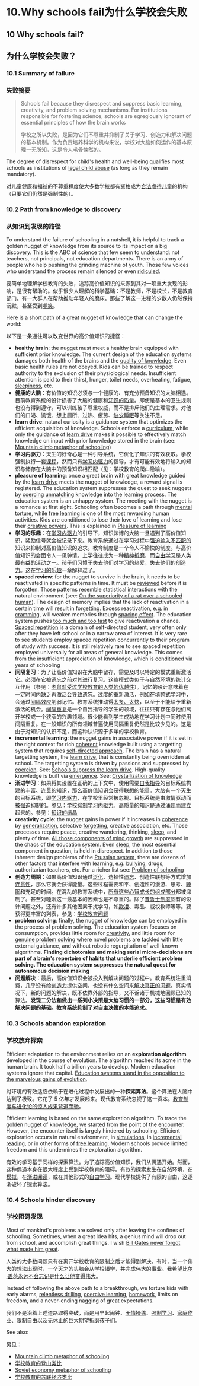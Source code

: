 # 10.Why schools fail为什么学校会失败

## 10 Why schools fail?

## 为什么学校会失败？

### 10.1 Summary of failure

### 失败摘要

> Schools fail because they disrespect and suppress basic learning, creativity, and problem solving mechanisms. For institutions responsible for fostering science, schools are egregiously ignorant of essential principles of how the brain works
>
> 学校之所以失败，是因为它们不尊重并抑制了关于学习、创造力和解决问题的基本机制。作为负责培养科学的机构来说，学校对大脑如何运作的基本原理一无所知，这是令人毛骨悚然的。

The degree of disrespect for child's health and well-being qualifies most schools as institutions of [legal child abuse](https://supermemo.guru/wiki/Education_as_a_human_right) \(as long as they remain mandatory\).

对儿童健康和福祉的不尊重程度使大多数学校都有资格成为[合法虐待儿童](https://supermemo.guru/wiki/Education_as_a_human_right)的机构（只要它们仍然是强制性的）。

### 10.2 Path from knowledge to discovery

### 从知识到发现的路径

To understand the failure of schooling in a nutshell, it is helpful to track a golden nugget of knowledge from its source to its impact on a big discovery. This is the ABC of science that few seem to understand: not teachers, not principals, not education departments. There is an army of people who help pushing the grinding machine of youth. Those few voices who understand the process remain silenced or even [ridiculed](https://supermemo.guru/wiki/Abandon_early_math_instruction!).

要简单地理解学校教育的失败，追踪高价值知识的来源到其对一项重大发现的影响，是很有帮助的。似乎很少人理解的科学基础：不是教师，不是校长，不是教育部门。有一大群人在帮助推动年轻人的磨床。那些了解这一进程的少数人仍然保持沉默，甚至受到[嘲笑](https://supermemo.guru/wiki/Abandon_early_math_instruction!)。

Here is a short path of a great nugget of knowledge that can change the world:

以下是一条通往可以改变世界的高价值知识的捷径：

* **healthy brain**: the nugget must meet a healthy brain equipped with sufficient prior knowledge. The current design of the education systems damages both health of the brains and the [quality of knowledge](https://supermemo.guru/wiki/Crystallization_of_knowledge). Even basic health rules are not obeyed. Kids can be trained to respect authority to the exclusion of their physiological needs. Insufficient attention is paid to their thirst, hunger, toilet needs, overheating, fatigue, [sleepiness](https://supermemo.guru/wiki/Science_of_sleep), etc.
* **健康的大脑**：有价值的知识必须与一个健康的、有充分预备知识的大脑相遇。目前教育系统的设计损害了大脑的健康和[知识的质量](https://supermemo.guru/wiki/Crystallization_of_knowledge)。即使是基本的卫生规则也没有得到遵守。可以训练孩子尊重权威，而不是排斥他们的生理需求。对他们的口渴、饥饿、想上厕所、过热、疲劳、[缺少睡眠](https://supermemo.guru/wiki/Science_of_sleep)等关注不足。
* **learn drive**: natural curiosity is a guidance system that optimizes the efficient acquisition of knowledge. Schools enforce a [curriculum](https://supermemo.guru/wiki/Curriculum), while only the guidance of [learn drive](https://supermemo.guru/wiki/Learn_drive) makes it possible to effectively match knowledge on input with prior knowledge stored in the brain \(see: [Mountain climb metaphor of schooling](https://supermemo.guru/wiki/Mountain_climb_metaphor_of_schooling)\)
* **学习内驱力**：天生的好奇心是一种引导系统，它优化了知识的有效获取。学校强制执行一套[课程](https://supermemo.guru/wiki/Curriculum)，然而只有[学习内驱力](https://supermemo.guru/wiki/Learn_drive)的指导，才有可能有效地将输入的知识与储存在大脑中的预备知识相匹配（见：学校教育的爬山隐喻）。
* **pleasure of learning**: once a great brain with great knowledge guided by the [learn drive](https://supermemo.guru/wiki/Learn_drive) meets the nugget of knowledge, a reward signal is registered. The education system suppresses the quest to seek nuggets by [coercing](https://supermemo.guru/wiki/Coercion) [unmatching](https://supermemo.guru/wiki/Coherence) knowledge into the learning process. The education system is an unhappy system. The meeting with the nugget is a romance at first sight. Schooling often becomes a path through [mental torture](https://supermemo.guru/wiki/Why_kids_hate_school%3F), while [free learning](https://supermemo.guru/wiki/Free_learning) is one of the most rewarding human activities. Kids are conditioned to lose their love of learning and lose their [creative powers](https://supermemo.guru/wiki/Creativity). This is explained in [Pleasure of learning](https://supermemo.guru/wiki/Pleasure_of_learning)
* **学习的乐趣**：在[学习内驱力](https://supermemo.guru/wiki/Learn_drive)的引导下，知识渊博的大脑一旦遇到了高价值知识，奖励信号就会被记录下来。教育系统通过在学习过程中[强迫输入](https://supermemo.guru/wiki/Coercion)[不匹配的](https://supermemo.guru/wiki/Coherence)知识来抑制对高价值知识的追求。教育制度是一个令人不愉快的制度。与高价值知识的会面令人一见钟情。上学往往成为一种[精神折磨](https://supermemo.guru/wiki/Why_kids_hate_school%3F)，而[自由学习](https://supermemo.guru/wiki/Free_learning)是人类最有益的活动之一。孩子们习惯于失去他们对学习的热爱，失去他们的[创造力](https://supermemo.guru/wiki/Creativity)。这在[学习的乐趣](https://supermemo.guru/wiki/Pleasure_of_learning)一章解释过了。
* **spaced review**: for the nugget to survive in the brain, it needs to be reactivated in specific patterns in time. It must be [reviewed](https://supermemo.guru/wiki/Review) before it is forgotten. Those patterns resemble statistical interactions with the natural environment \(see: [On the superiority of a rat over a schooled human](https://supermemo.guru/wiki/On_the_superiority_of_a_rat_over_a_schooled_human)\). The design of memory implies that the lack of reactivation in a certain time will result in [forgetting](https://supermemo.guru/wiki/Forgetting). Excess reactivation, e.g. in [cramming](https://supermemo.guru/wiki/Cramming), will weaken memories through [spacing effect](https://supermemo.guru/wiki/Spacing_effect). The education system pushes [too much and too fast](https://supermemo.guru/wiki/Futility_of_schooling) to give reactivation a chance. [Spaced repetition](https://supermemo.guru/wiki/Spaced_repetition) is a domain of self-directed student, very often only after they have left school or in a narrow area of interest. It is very rare to see students employ spaced repetition concurrently to their program of study with success. It is still relatively rare to see spaced repetition employed universally for all areas of general knowledge. This comes from the insufficient appreciation of knowledge, which is conditioned via years of schooling
* **间隔复习**：为了让高价值知识在大脑中留存，需要及时以特定的模式重新激活它。必须在它被遗忘之前对其进行[复习](https://supermemo.guru/wiki/Review)。这些模式类似于与自然环境的统计交互作用（参见：[老鼠对受过学校教育的人类的优越性](https://supermemo.guru/wiki/On_the_superiority_of_a_rat_over_a_schooled_human)）。记忆的设计意味着在一定时间内缺乏再激活会导致[遗忘](https://supermemo.guru/wiki/Forgetting)。过度的重新激活，例如在[填鸭式学习](https://supermemo.guru/wiki/Cramming)中，会通过[间隔效应](https://supermemo.guru/wiki/Spacing_effect)削弱记忆。教育系统推动得[太多、太快](https://supermemo.guru/wiki/Futility_of_schooling)，以至于不能给予重新激活的机会。[间隔重复](https://supermemo.guru/wiki/Spaced_repetition)是一个自我指导的学生的领域，往往只有存在与他们离开学校或一个狭窄的兴趣领域。很少能看到学生成功地在学习计划中同时使用间隔重复。在一般知识的所有领域普遍使用间隔重复仍然是比较少见的。这是由于对知识的认识不足，而这种认识源于多年的学校教育。
* **incremental learning**: the nugget gains in associative power if it is set in the right context for rich [coherent](https://supermemo.guru/wiki/Coherence) knowledge built using a targetting system that requires [self-directed approach](https://supermemo.guru/wiki/Self-directed_learning). The brain has a natural targetting system, the [learn drive](https://supermemo.guru/wiki/Learn_drive), that is constantly being overridden at school. The targetting system is driven by passions and suppressed by [coercion](https://supermemo.guru/wiki/Coercion). See: [Schools suppress the learn drive](https://supermemo.guru/wiki/Schools_suppress_the_learn_drive). High-quality knowledge is built via [emergence](https://supermemo.guru/wiki/Emergence). See: [Crystallization of knowledge](https://supermemo.guru/wiki/Crystallization_of_knowledge)
* **渐进学习**：如果将其设置在正确的上下文中，使用需要[自我指导](https://supermemo.guru/wiki/Self-directed_learning)的目标系统构建的丰富、[连贯的](https://supermemo.guru/wiki/Coherence)知识，那么高价值知识会获得联想的能量。大脑有一个天生的目标系统，即[学习内驱力](https://supermemo.guru/wiki/Learn_drive)，在学校里经常被忽视。目标系统是由激情驱动而被[强迫](https://supermemo.guru/wiki/Coercion)抑制的。参见：[学校抑制学习内驱力](https://supermemo.guru/wiki/Schools_suppress_the_learn_drive)。高质量的知识是通过[涌现](https://supermemo.guru/wiki/Emergence)而建立起来的。参见：[知识的结晶](https://supermemo.guru/wiki/Crystallization_of_knowledge)
* **creativity cycle**: the nugget gains in power if it increases in [coherence](https://supermemo.guru/wiki/Coherence) by [generalization](https://supermemo.guru/wiki/Generalization), selective [forgetting](https://supermemo.guru/wiki/Forgetting), creative association, etc. Those processes require peace, creative wandering, thinking, [sleep](https://supermemo.guru/wiki/Sleep), and plenty of time. [All those components of mind growth](https://supermemo.guru/wiki/Natural_creativity_cycle) are suppressed in the chaos of the education system. Even [sleep](https://supermemo.guru/wiki/Science_of_sleep), the most essential component in question, is held in disrespect. In addition to those inherent design problems of the [Prussian system](https://supermemo.guru/wiki/Prussian_system), there are dozens of other factors that interfere with learning, e.g. [bullying](https://supermemo.guru/wiki/Bullying), drugs, authoritarian teachers, etc. For a richer list see: [Problem of schooling](https://supermemo.guru/wiki/Problem_of_schooling)
* **创造力周期**：如果高价值知识通过[泛化](https://supermemo.guru/wiki/Generalization)、选择性[遗忘](https://supermemo.guru/wiki/Forgetting)、创造性联想等方式增加[连贯性](https://supermemo.guru/wiki/Coherence)，那么它就会获得能量。这些过程需要和平、创造性的漫游、思考、[睡眠](https://supermemo.guru/wiki/Sleep)和充足的时间。在混乱的教育系统中，[所有这些心智成长的组成部分](https://supermemo.guru/wiki/Natural_creativity_cycle)都被抑制了。甚至对睡眠这一最基本的因素也是不尊重的。除了[普鲁士制度](https://supermemo.guru/wiki/Prussian_system)固有的设计问题之外，还有许多其他因素干扰学习，如[欺凌](https://supermemo.guru/wiki/Bullying)、毒品、威权教师等等。要获得更丰富的列表，参见：[学校教育问题](https://supermemo.guru/wiki/Problem_of_schooling)
* **problem solving**: finally, the nugget of knowledge can be employed in the process of problem solving. The education system focuses on consumption, provides little room for [creativity](https://supermemo.guru/wiki/Creativity), and little room for [genuine problem solving](https://supermemo.guru/wiki/How_to_solve_any_problem%3F) where novel problems are tackled with little external guidance, and without robotic regurgitation of well-known algorithms. **Finding dichotomies and making serial micro-decisions are part of a brain's repertoire of habits that underlie efficient problem solving. The education system suppresses the natural quest for autonomous decision making**
* **问题解决**：最后，高价值知识会被投入到解决问题的过程中。教育系统注重消费，几乎没有给[创造力](https://supermemo.guru/wiki/Creativity)提供空间，也没有什么空间来[解决真正的问题](https://supermemo.guru/wiki/How_to_solve_any_problem%3F)。真实情况下，新的问题的解决，既不依靠外部的指导，又不诉诸于机械地回顾已知的算法。**发现二分法和做出一系列小决策是大脑习惯的一部分，这些习惯是有效解决问题的基础。教育系统抑制了对自主决策的本能追求。**

### 10.3 Schools abandon exploration

### 学校放弃探索

Efficient adaptation to the environment relies on an **exploration algorithm** developed in the course of evolution. The algorithm reached its acme in the human brain. It took half a billion years to develop. Modern education systems ignore that capital. [Education systems stand in the opposition to the marvelous gains of evolution](https://supermemo.guru/wiki/Education_counteracts_evolution).

对环境的有效适应依赖于在进化过程中发展出的一种**探索算法**。这个算法在人脑中达到了极致。它花了 5 亿年才发展起来。现代教育系统忽视了这一资本。[教育制度与进化论的惊人成果背道而驰](https://supermemo.guru/wiki/Education_counteracts_evolution)。

Efficient learning is based on the same exploration algorithm. To trace the golden nugget of knowledge, we started from the point of the encounter. However, the encounter itself is largely hindered by schooling. Efficient exploration occurs in natural environment, in [simulations](https://supermemo.guru/wiki/PhET_simulations), in [incremental reading](https://supermemo.guru/wiki/Incremental_reading), or in other forms of [free learning](https://supermemo.guru/wiki/Free_learning). Modern schools provide limited freedom and this undermines the exploration algorithm.

有效的学习基于同样的探索算法。为了追踪高价值知识，我们从偶遇开始。然而，这种偶遇本身在很大程度上受到学校教育的阻碍。有效的探索发生在自然环境，在[模拟](https://supermemo.guru/wiki/PhET_simulations)，在[渐进阅读](https://supermemo.guru/wiki/Incremental_reading)，或在其他形式的[自由学习](https://supermemo.guru/wiki/Incremental_reading)。现代学校提供了有限的自由，这逐渐破坏了探索算法。

### 10.4 Schools hinder discovery

### 学校阻碍发现

Most of mankind's problems are solved only after leaving the confines of schooling. Sometimes, when a great idea hits, a genius mind will drop out from school, and accomplish great things. I wish [Bill Gates never forgot what made him great](https://supermemo.guru/wiki/Bill_Gates_is_wrong_about_education).

人类的大多数问题只有在离开学校教育的限制之后才能得到解决。有时，当一个伟大的想法出现时，一个天才的头脑会从学校辍学，并完成伟大的事业。我希望[比尔·盖茨永远不会忘记是什么让他变得伟大](https://supermemo.guru/wiki/Bill_Gates_is_wrong_about_education)。

Instead of following the above path to a breakthrough, we torture kids with early alarms, [relentless drilling](https://supermemo.guru/wiki/Cramming), [coercive learning](https://supermemo.guru/wiki/Coercive_learning), [homework](https://supermemo.guru/wiki/Homework), limits on freedom, and a never-ending nagging of great expectations.

我们不是沿着上述道路取得突破，而是用早起闹钟、[无情操练](https://supermemo.guru/wiki/Cramming)、[强制学习](https://supermemo.guru/wiki/Coercive_learning)、[家庭作业](https://supermemo.guru/wiki/Homework)、限制自由以及无休止的巨大期望折磨孩子们。

See also:

另见：

* [Mountain climb metaphor of schooling](https://supermemo.guru/wiki/Mountain_climb_metaphor_of_schooling)
* [学校教育的登山类比](https://supermemo.guru/wiki/Mountain_climb_metaphor_of_schooling)
* [Soviet economy metaphor of schooling](https://supermemo.guru/wiki/Modern_schooling_is_like_Soviet_economy)
* [学校教育的苏联经济类比](https://supermemo.guru/wiki/Modern_schooling_is_like_Soviet_economy)

